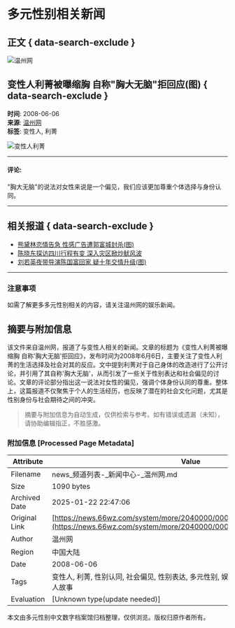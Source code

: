 # 多元性别相关新闻

## 正文 { data-search-exclude }


![温州网](https://news.66wz.com/images/logo.gif)

## 变性人利菁被曝缩胸 自称"胸大无脑"拒回应(图) { data-search-exclude }
**时间**: 2008-06-06  
**来源**: [温州网](https://news.66wz.com/system/2008/06/06/100561690.shtml)  
**标签**: 变性人, 利菁

![变性人利菁](https://news.66wz.com/system/2008/06/06/100561690.jpg)

---

#### 评论:
"胸大无脑"的说法对女性来说是一个偏见，我们应该更加尊重个体选择与身份认同。

---

## 相关报道 { data-search-exclude }

- [熊黛林恋情告急 性感广告遭郭富城封杀(图)](https://news.66wz.com/system/2008/06/06/100561725.shtml)  
- [陈晓东探访四川行程有变 深入灾区掀炒鱿风波](https://news.66wz.com/system/2008/06/06/100561717.shtml)  
- [刘若英夜带导演陈国富回家 疑十年交情升级(图)](https://news.66wz.com/system/2008/06/06/100561666.shtml)

--- 

### 注意事项
如需了解更多多元性别相关的内容，请关注温州网的娱乐新闻。
<!-- tcd_original_link https://news.66wz.com/system/more/2040000/0007/2040000_00000760.shtml -->


## 摘要与附加信息

<!-- tcd_abstract -->
该文件来自温州网，报道了与变性人相关的新闻。文章的标题为《变性人利菁被曝缩胸 自称'胸大无脑'拒回应》，发布时间为2008年6月6日，主要关注了变性人利菁的生活选择及社会对其的反应。文中提到利菁对于自己身体的改造进行了公开讨论，并引用了其自称'胸大无脑'，从而引发了一些关于性别表达和社会偏见的讨论。文章的评论部分指出这一说法对女性的偏见，强调个体身份认同的尊重。整体上，这篇报道不仅聚焦于个人的生活经历，也反映了潜在的社会文化问题，尤其是性别身份与社会期待之间的冲突。
<!-- tcd_abstract_end -->

> 摘要与附加信息为自动生成，仅供检索与参考。如有错误或遗漏（未知），请协助编辑指正，不胜感激。

### 附加信息 [Processed Page Metadata]

| Attribute       | Value                                  |
|-----------------|----------------------------------------|
| Filename        | news_频道列表-_新闻中心-_温州网.md                             |
| Size            | 1090 bytes                           |
| Archived Date   | 2025-01-22 22:47:06                             |
| Original Link   | [https://news.66wz.com/system/more/2040000/0007/2040000_00000760.shtml](https://news.66wz.com/system/more/2040000/0007/2040000_00000760.shtml)                       |
| Author          | 温州网                               |
| Region          | 中国大陆                               |
| Date            | 2008-06-06                                 |
| Tags            | 变性人, 利菁, 性别认同, 社会偏见, 性别表达, 多元性别, 娱乐新闻, 媒体报道, 性别话题, 个人故事                                 |
| Evaluation            | [Unknown type(update needed)]                                 |
<!-- tcd_table_end -->

本文由多元性别中文数字档案馆归档整理，仅供浏览。版权归原作者所有。
